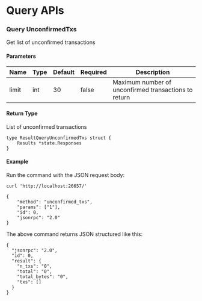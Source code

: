 # Query APIs

<!---
//uatnet.usdp.io/unconfirmed_txs?limit=_
-- [BINANCE No details]
-- [https://tendermint.com/rpc/#/Info/unconfirmed_txs]
-->

### Query UnconfirmedTxs
Get list of unconfirmed transactions

#### Parameters
| Name | Type | Default | Required | Description                 |
| ---- | ---- | ------- | -------- | --------------------------- |
| limit | int | 30 | false    | Maximum number of unconfirmed transactions to return |

#### Return Type
List of unconfirmed transactions
```
type ResultQueryUnconfirmedTxs struct {
    Results *state.Responses
}
```

#### Example
Run the command with the JSON request body:
```
curl 'http://localhost:26657/'
```

```
{
    "method": "unconfirmed_txs",
    "params": ["1"],
    "id": 0,
    "jsonrpc": "2.0"
}
```

The above command returns JSON structured like this:
```
{
  "jsonrpc": "2.0",
  "id": 0,
  "result": {
    "n_txs": "0",
    "total": "0",
    "total_bytes": "0",
    "txs": []
  }
}
```

